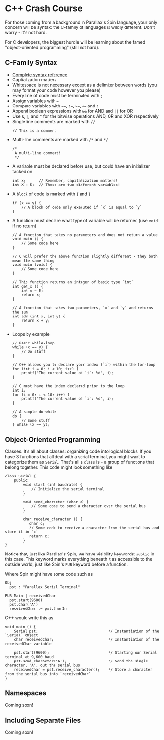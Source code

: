 C++ Crash Course
================

For those coming from a background in Parallax's Spin language, your only concern will be syntax: the C-family of 
languages is wildly different. Don't worry - it's 
not hard.

For C developers, the biggest hurdle will be learning about the famed "object-oriented programming" (still not hard).

C-Family Syntax
---------------
* [Complete syntax reference](http://www.cprogramming.com/reference/)
* Capitalization matters
* Whitespace is not necessary except as a delimiter between words (you may format your code however you please)
* Every line of code must be terminated with `;`
* Assign variables with `=`
* Compare variables with `==`, `!=`, `>=`, `<=` and `!`
* Append boolean expressions with `&&` for AND and `||` for OR
* Use `&`, `|`, and `^` for the bitwise operations AND, OR and XOR respectively
* Single line comments are marked with `//`
  ~~~~~~~~~~~~~~~~~{.c}
  // This is a comment
  ~~~~~~~~~~~~~~~~~
* Multi-line comments are marked with `/*` and `*/`
  ~~~~~~~~~~~~~~~~~{.c}
  /* 
   A multi-line comment!
   */
  ~~~~~~~~~~~~~~~~~
* A variable must be declared before use, but could have an initializer tacked on
  ~~~~~~~~~~~~~~~~~{.c}
  int x;      // Remember, capitalization matters!
  int X = 5;  // These are two different variables!
  ~~~~~~~~~~~~~~~~~
* A `block` of code is marked with `{` and `}`
  ~~~~~~~~~~~~~~~~~{.c}
  if (x == y) {
      // A block of code only executed if `x` is equal to `y`
  }
  ~~~~~~~~~~~~~~~~~
* A function must declare what type of variable will be returned (use `void` if no return)
  ~~~~~~~~~~~~~~~~~{.c}
  // A function that takes no parameters and does not return a value
  void main () {
      // Some code here
  }
  
  // C will prefer the above function slightly different - they both mean the same thing
  void main (void) {
      // Some code here
  }
  
  // This function returns an integer of basic type `int`
  int get_x () {
      int x = 5;
      return x;
  }
  
  // A function that takes two parameters, `x` and `y` and returns the sum
  int add (int x, int y) {
      return x + y;
  }
  ~~~~~~~~~~~~~~~~~
* Loops by example
  ~~~~~~~~~~~~~~~~~{.c}
  // Basic while-loop
  while (x == y) {
      // Do stuff
  }
  
  // C++ allows you to declare your index (`i`) within the for-loop
  for (int i = 0; i < 10; i++) {
      printf("The current value of `i`: %d", i);
  }
  
  // C must have the index declared prior to the loop
  int i;
  for (i = 0; i < 10; i++) {
      printf("The current value of `i`: %d", i);
  }
  
  // A simple do-while
  do {
      // Some stuff
  } while (x == y);
  ~~~~~~~~~~~~~~~~~

Object-Oriented Programming
------------------
Classes. It's all about classes: organizing code into logical blocks. If you have 3 functions that all deal with a
serial terminal, you might want to categorize them as `Serial`. That's all a `class` is - a group of functions that
belong together. This code might look something like

~~~~~~~~~~~~~~~~~~~~~~~~~~~~~~~~~~~~~~~~~~~~~~~~~~{.cpp}
class Serial {
    public:
        void start (int baudrate) {
            // Initialize the serial terminal
        }
        
        void send_character (char c) {
            // Some code to send a character over the serial bus
        }
        
        char receive_character () {
           char c;
           // Some code to receive a character from the serial bus and store it in `c`
           return c;
        }
}
~~~~~~~~~~~~~~~~~~~~~~~~~~~~~~~~~~~~~~~~~~~~~~~~~~

Notice that, just like Parallax's Spin, we have visibility keywords: `public` in this case. This keyword marks 
everything beneath it as accessible to the outside world, just like Spin's `PUB` keyword before a function.
 
Where Spin might have some code such as
~~~~~~~~~~~~~~~~~~~~~~~~~~~~~~~~~~~~~~~~~~~~~~~~~~{.spin}
Obj
  pst : "Parallax Serial Terminal"
  
PUB Main | receivedChar
  pst.start(9600)
  pst.Char('A')
  receivedChar := pst.CharIn
~~~~~~~~~~~~~~~~~~~~~~~~~~~~~~~~~~~~~~~~~~~~~~~~~~

C++ would write this as
~~~~~~~~~~~~~~~~~~~~~~~~~~~~~~~~~~~~~~~~~~~~~~~~~~{.cpp}
void main () {
    Serial pst;                                // Instantiation of the `Serial` object
    char receivedChar;                         // Instantiation of the receivedChar variable
    
    pst.start(9600);                           // Starting our Serial terminal at 9,600 baud
    pst.send_character('A');                   // Send the single character, 'A', out the serial bus
    receivedChar = pst.receive_character();    // Store a character from the serial bus into `receivedChar`
}
~~~~~~~~~~~~~~~~~~~~~~~~~~~~~~~~~~~~~~~~~~~~~~~~~~

Namespaces
----------
Coming soon!

Including Separate Files
------------------------
Coming soon!
